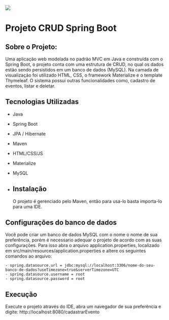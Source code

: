 <img src="https://img.shields.io/badge/STATUS-CONCLUÍDO-green"/>

# Projeto CRUD Spring Boot

## Sobre o Projeto:

Uma aplicação web modelada no padrão MVC em Java e construída com o Spring Boot, o projeto conta com uma estrutura de CRUD, no qual os dados estão sendo persistidos em um banco de dados 
(MySQL). Na camada de visualização foi utilizado HTML, CSS, o framework Materialize e o template Thymeleaf.
 O sistema possui outras funcionalidades como, cadastro de eventos, listar e deletar.

 ## Tecnologias Utilizadas

- Java
- Spring Boot
- JPA / Hibernate
- Maven
- HTML/CSS/JS
- Materialize
- MySQL

- ## Instalação

  O projeto é gerenciado pelo Maven, então para usa-lo basta importa-lo para uma IDE.

## Configurações do banco de dados
Você pode criar um banco de dados MySQL com o nome o nome de sua preferência, porém é necessario adequar o projeto de acordo com as suas configurações.
Para isso abra o arquivo application.properties, localizado em src/main/resources/application.properties e altere os seguintes comandos ao arquivo:

```
- spring.datasource.url = jdbc:mysql://localhost:3306/nome-do-seu-banco-de-dados?useTimezone=true&serverTimezone=UTC
- spring.datasource.username = root
- spring.datasource.password = root
```

## Execução
Execute o projeto através do IDE, abra um navegador de sua preferência e digite: http://localhost:8080/cadastrarEvento

